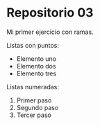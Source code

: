 # Repositorio 03

Mi primer ejercicio con ramas.

 Listas con puntos:

- Elemento uno
- Elemento dos
- Elemento tres


Listas numeradas:

1. Primer paso
2. Segundo paso
3. Tercer paso
